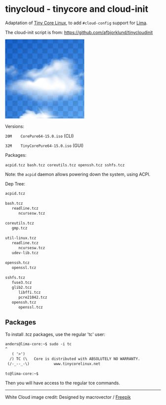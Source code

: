 # tinycloud - tinycore and cloud-init

Adaptation of [Tiny Core Linux](http://tinycorelinux.net/), to add `#cloud-config` support for [Lima](https://lima-vm.io/).

The cloud-init script is from: <https://github.com/afbjorklund/tinycloudinit>

![white cloud](assets/cloud.png)

Versions:

`20M	CorePure64-15.0.iso` (CLI)

`32M	TinyCorePure64-15.0.iso` (GUI)

Packages:

`acpid.tcz bash.tcz coreutils.tcz openssh.tcz sshfs.tcz`

Note: the `acpid` daemon allows powering down the system, using ACPI.

Dep Tree:

```
acpid.tcz

bash.tcz
   readline.tcz
      ncursesw.tcz

coreutils.tcz
   gmp.tcz

util-linux.tcz
   readline.tcz
      ncursesw.tcz
   udev-lib.tcz

openssh.tcz
   openssl.tcz

sshfs.tcz
   fuse3.tcz
   glib2.tcz
      libffi.tcz
      pcre21042.tcz
   openssh.tcz
      openssl.tcz
```

## Packages

To install .tcz packages, use the regular 'tc' user:

```console
anders@lima-core:~$ sudo -i tc
^
   ( '>')
  /) TC (\   Core is distributed with ABSOLUTELY NO WARRANTY.
 (/-_--_-\)           www.tinycorelinux.net

tc@lima-core:~$
```

Then you will have access to the regular tce commands.

---

White Cloud image credit: Designed by macrovector / [Freepik](http://www.freepik.com)
